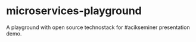 # microservices-playground
A playground with open source technostack for #acikseminer presentation demo.
